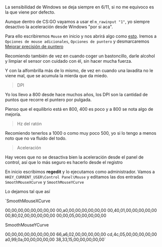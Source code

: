La sensibilidad de Windows se deja siempre en 6/11, si no me equivoco es la que viene por defecto.

Aunque dentro de CS:GO vayamos a usar el `m_rawinput "1"`, yo siempre desactivo la aceleración desde Windows "por si aca".

Para ello escribiremos `Mouse` en inicio y nos abrirá algo como [esto](https://i.gyazo.com/73d032a9448dfc4846682e9d893f5dfd.png). Iremos a `Opciones de mouse adicionales`, `Opciones de puntero` y desmarcaremos [Mejorar precisión de puntero](https://i.gyazo.com/b4edcb6c34b4d118c35d247d9c339479.png)

Recomiendo también de vez en cuando coger un bastoncillo, darle alcohol y limpiar el sensor con cuidado con él, sin hacer mucha fuerza.

Y con la alfombrilla más de lo mismo, de vez en cuando una lavadita no le viene mal, que se acumula la mierda que da miedo.

> DPI

Yo los llevo a 800 desde hace muchos años, los DPI son la cantidad de puntos que recorre el puntero por pulgada.

Pienso que el equilibrio está en 800, 400 es poco y a 800 se nota algo de mejoría.

> Hz del ratón

Recomiendo tenerlos a 1000 o como muy poco 500, yo si lo tengo a menos noto que no va fluido del todo.

> Aceleración

Hay veces que no se desactiva bien la aceleración desde el panel de control, así que lo más seguro es hacerlo desde el registro

En inicio escribimos **regedit** y lo ejecutamos como administrador. Vamos a `HKEY_CURRENT_USER\Control Panel\Mouse` y editamos las dos entradas `SmoothMouseXCurve` y `SmoothMouseYCurve`

Lo dejamos tal que así

`SmoothMouseXCurve

00,00,00,00,00,00,00,00
00,a0,00,00,00,00,00,00
00,40,01,00,00,00,00,00
00,80,02,00,00,00,00,00
00,00,05,00,00,00,00,00

SmoothMouseYCurve

00,00,00,00,00,00,00,00
66,a6,02,00,00,00,00,00
cd,4c,05,00,00,00,00,00
a0,99,0a,00,00,00,00,00
38,33,15,00,00,00,00,00`
